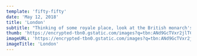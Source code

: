 ```yaml
---
template: 'fifty-fifty'
date: 'May 12, 2018'
title: 'London'
subtitle: "Thinking of some royale place, look at the British monarch's history and traditions"
thumb: 'https://encrypted-tbn0.gstatic.com/images?q=tbn:ANd9GcTVxr2jlTCW57Bgi8amv0HTiZJa4Gg2hlXvOxbSBRrbqPDYTMbJ'
imageURL: 'https://encrypted-tbn0.gstatic.com/images?q=tbn:ANd9GcTVxr2jlTCW57Bgi8amv0HTiZJa4Gg2hlXvOxbSBRrbqPDYTMbJ'
imageTitle: 'London'
---
```

